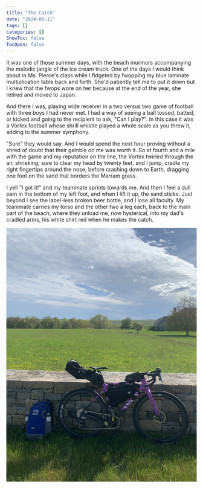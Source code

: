 ```yaml
---
title: "The Catch"
date: "2024-05-11"
tags: []
categories: []
ShowToc: false
TocOpen: false
---
```


It was one of those summer days, with the beach murmurs accompanying the melodic jangle of the ice cream truck. One of the days I would think about in Ms. Pierce's class while I fidgeted by fwopping my blue laminate multiplication table back and forth. She'd patiently tell me to put it down but I knew that the fwops wore on her because at the end of the year, she retired and moved to Japan.

And there I was, playing wide receiver in a two versus two game of football with three boys I had never met. I had a way of seeing a ball tossed, batted, or kicked and going to the recipient to ask, "Can I play?". In this case it was a Vortex football whose shrill whistle played a whole scale as you threw it, adding to the summer symphony.

"Sure" they would say. And I would spend the next hour proving without a shred of doubt that their gamble on me was worth it. So at fourth and a mile with the game and my reputation on the line, the Vortex twirled through the air, shrieking, sure to clear my head by twenty feet, and I jump, cradle my right fingertips around the nose, before crashing down to Earth, dragging one foot on the sand that borders the Marram grass.

I yell "I got it!" and my teammate sprints towards me. And then I feel a dull pain in the bottom of my left foot, and when I lift it up, the sand sticks. Just beyond I see the label-less broken beer bottle, and I lose all faculty. My teammate carries my torso and the other two a leg each, back to the main part of the beach, where they unload me, now hysterical, into my dad's cradled arms, his white shirt red when he makes the catch.

![daily_photo](../../05092024.jpeg)